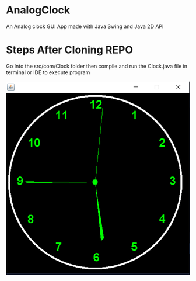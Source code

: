 # AnalogClock
An Analog clock GUI App made with Java Swing and Java 2D API
# Steps After Cloning REPO
Go Into the src/com/Clock folder then compile and run the Clock.java file in terminal or IDE to execute program
\
\
![Alt text](/images/clockProject.png?raw=true "App Screenshot")
